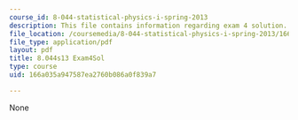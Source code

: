 ```yaml
---
course_id: 8-044-statistical-physics-i-spring-2013
description: This file contains information regarding exam 4 solution.
file_location: /coursemedia/8-044-statistical-physics-i-spring-2013/166a035a947587ea2760b086a0f839a7_MIT8_044S14_exam4sol_03.pdf
file_type: application/pdf
layout: pdf
title: 8.044s13 Exam4Sol
type: course
uid: 166a035a947587ea2760b086a0f839a7

---
```

None